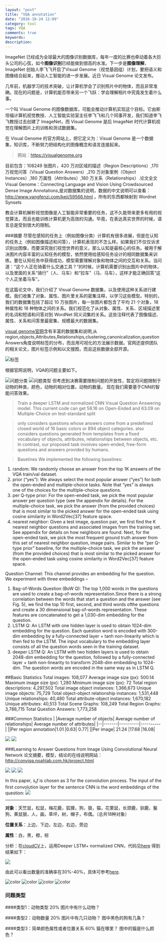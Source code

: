 ```yaml
---
layout: "post"
title: "VQA annotation"
date: "2016-10-24 12:09"
category: tool
tags: VQA
comments: true
keywords:
description:
---
```

ImageNet 已经成为全球最大的图像识别数据库，每年一度的比赛也牵动着各大巨头公司的心弦，如今**图像识别**已经能做到很高的水准。下一步是**图像理解**，ImageNet 创始人李飞飞开启了Visual Genome（视觉基因组）计划，要把语义和图像结合起来，推动人工智能的进一步发展。近日 Visual Genome 论文发布。

几年前，机器学习的技术突破，让计算机学会了识别照片中的物体，而且非常准确。现在的问题是，计算机能否带来另一个飞跃：学会理解相片中究竟发生着什么事。

一个叫 Visual Genome 的图像数据库，可能会推动计算机实现这个目标。它由斯坦福计算机视觉教授、人工智能实验室主任李飞飞和几个同事开发，我们知道李飞飞教授过去创建了 ImageNet，而 Visual Genome 是后 ImageNet 时代计算机视觉在理解图片上的训练和测试数据集。

在 Visual Genome 的官方网站上，把它定义为：Visual Genome 是一个数据集，知识库，不断努力把结构化的图像概念和语言连接起来。

>网站：https://visualgenome.org

目前包含：108249 张图片，420 万对区域的描述（Region Descriptions）,170 万视觉问答（Visual Question Answers）,210 万对象案例（Object Instances）,180 万属性（Attributes）,180 万关系（Relationships）.论文全文Visual Genome：Connecting Language and Vision Using Crowdsourced Dense Image Annotations,是对数据集的说明，数据的中文说明可以查看：http://www.yangfenzi.com/keji/59566.html
。所有的东西都映射到 Wordnet Synsets

教会计算机解析视觉图像是人工智能非常重要的任务，这不久能带来更多有用的视觉算法，而且也能训练计算机更为高效的沟通。毕竟，在表达真实世界的时候，语言总是受到很大的限制。

###摘要
尽管在感知的任务上（例如图像分类）计算机有很多进展，但是在认知的任务上（例如图像描述和问答），计算机表现的不怎么样。如果我们不仅仅诉求识别出图像，而要深究我们视觉世界的意义，那么认知是最核心的任务。被用于解决图片内容丰富的认知任务的模型，依然使用给感知任务设计的相同数据集来训练。要在认知任务中获得成功，模型需要理解对象和物体之间的交互和关系。当问道：“这个人正在骑着什么交通工具？”的时候，计算机需要识别出图片中的物体，以及里面的关系“骑行”（人、马车）和“拉车”（马、马车），这样才能正确回答“这个人正坐着马车”。

在这篇论文中，我们介绍了 Visual Genome 数据集，以及使用这种关系进行建模。我们收集了对象、属性、图片里关系的密集注释，以学习这些模型。特别的，我们的数据集包括了超过 10 万张图片，每一张图片都包含了平均 21 个对象，18 种属性和 18 种物体之间的关系。我们规范化了从对象、属性、关系、区域描述里的名词和短语和问答对到 WordNet 同义词集的关系。这些注释代表了图像描述、属性、关系和问答里最密集、规模最大的数据集。

[visual genome官网](https://visualgenome.org/)含有丰富的数据集和说明,从region,objects,Attributes,Relationships,clustering,canonicalization,question Answers角度说明标签的分布，而且用可视化的方法展示数据。官网还提供团队的相关论文，图片标签示例和以文搜图，而且这些数据全部开源。

![标签](/public/img/10/24/1.png)

根据官网说明，VQA的问题主要如下。

![问题分类](/public/img/10/24/2.png)
![问题类型](/public/img/10/24/3.png)
但考虑到决赛需要限制问题的开放性，暂定将问题限制于动物的种类，颜色，动物的相对位置，动物的数量。
现在我们需要基于CNN的智能问答效果。

>Train a deeper LSTM and normalized CNN Visual Question Answering model. This current code can get 58.16 on Open-Ended and 63.09 on Multiple-Choice on test-standard split

>only considers questions whose answers come from a predefined closed world of 16 basic colors or 894 object categories. also considers questions generated from templates from a fixed vocabulary of objects, attributes, relationships between objects, etc. In contrast, our proposed task involves open-ended, free-form questions and answers provided by humans.

>Baselines
We implemented the following baselines:
1) random: We randomly choose an answer from the top
1K answers of the VQA train/val dataset.
2) prior (“yes”): We always select the most popular answer
(“yes”) for both the open-ended and multiple-choice
tasks. Note that “yes” is always one of the choices for
the multiple-choice questions.
3) per Q-type prior: For the open-ended task, we pick the
most popular answer per question type (see the appendix
for details). For the multiple-choice task, we pick the
answer (from the provided choices) that is most similar
to the picked answer for the open-ended task using cosine
similarity in Word2Vec[37] feature space.
4) nearest neighbor: Given a test image, question pair, we
first find the K nearest neighbor questions and associated
images from the training set. See appendix for details on
how neighbors are found. Next, for the open-ended task,
we pick the most frequent ground truth answer from this
set of nearest neighbor question, image pairs. Similar to
the “per Q-type prior” baseline, for the multiple-choice
task, we pick the answer (from the provided choices) that
is most similar to the picked answer for the open-ended
task using cosine similarity in
Word2Vec[37] feature space.

Question Channel: This channel provides an embedding for
the question. We experiment with three embeddings –
1) Bag-of-Words Question (BoW Q): The top 1,000 words
in the questions are used to create a bag-of-words representation.Since there is a strong correlation between the
words that start a question and the answer (see Fig. 5),
we find the top 10 first, second, and third words ofthe questions and create a 30 dimensional bag-of-words
representation. These features are concatenated to get a
1,030-dim embedding for the question.
2) LSTM Q: An LSTM with one hidden layer is used
to obtain 1024-dim embedding for the question. Each
question word is encoded with 300-dim embedding by a
fully-connected layer + tanh non-linearity which is then
fed to the LSTM. The input vocabulary to the embedding
layer consists of all the question words seen in the
training dataset.
3) deeper LSTM Q: An LSTM with two hidden layers
is used to obtain 2048-dim embedding for the question,
followed by a fully-connected layer + tanh non-linearity
to transform 2048-dim embedding to 1024-dim. The
question words are encoded in the same way as in LSTM
Q.

##Basic Statistics
Total images: 108,077
Average image size (px): 500.14
Maximum image size (px): 1,280
Minimum image size (px): 72
Total region descriptions: 4,297,502
Total image object instances: 1,366,673
Unique image objects: 75,729
Total object-object relationship instances: 1,531,448
Unique relationships: 40,480
Total attribute-object instances: 1,670,182
Unique attributes: 40,513
Total Scene Graphs: 108,249
Total Region Graphs: 3,788,715
Total Question Answers: 1,773,258

###Common Statistics
|   |Average number of objects|	Average number of relationships|	Average number of attributes|
|--|-------|----------|----------|
||Per region annotation|1.01	|0.63|	0.77|
||Per image|	21.24	|17.68	|16.08|

![](/public/img/10/24/4.png)
![](/public/img/10/24/5.png)

###Learning to Answer Questions from Image Using Convolutional Neural Network
论文摘要，模型，结论的在线说明网站：http://conviqa.noahlab.com.hk/project.html

![](/public/img/10/24/6.png)
![](/public/img/10/24/7.png)
![](/public/img/10/24/8.png)

In this paper, $s_rf$ is chosen as 3 for the convolution process. The
input of the first convolution layer for the sentence CNN is the word embeddings of the question:
![](/public/img/10/24/9.png)

---

**对象**：天竺鼠，松鼠，梅花鹿，狐狸，狗，狼，猫，花栗鼠，长颈鹿，驯鹿，鬣狗，黄鼠狼，人，画，草坪，树，帽子，布偶。（总共18种对象）

**位置关系**：上边，下边，左边，右边，旁边

**属性**：白，黑，橙，棕

分析：在[cloudCV](http://objdetect.cloudcv.org/vqa/)上，运用Deeper LSTM+ normalized CNN，代码见[here](https://github.com/VT-vision-lab/VQA_LSTM_CNN)
得到结果如下：

![](/public/img/10/24/10.png)

由此可以看出数量的准确率在30%-40%，具体可参考[here](http://www.visualqa.org/roe.html).

![color](/public/img/10/28/1.png)
![color](/public/img/10/28/2.png)
![color](/public/img/10/28/3.png)
![color](/public/img/10/28/4.png)

### 问题类型

####类型1：动物类型 20%
图片中有什么动物？

####类型2：动物数量 20%
图片中有几只动物？
图中黑色的狗有几条？

####类型3：简单颜色属性或者位置关系 60%
猫在哪里？
图中的猫是什么颜色？
